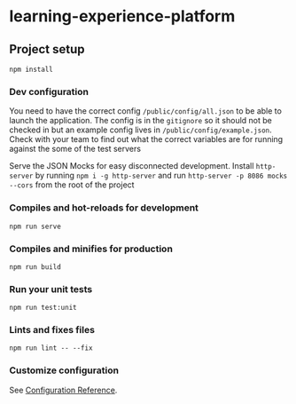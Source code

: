 # learning-experience-platform

## Project setup
```
npm install
```

### Dev configuration
You need to have the correct config `/public/config/all.json` to be able to launch the application. The config is in the `gitignore` so it should not be checked in but an example config lives in `/public/config/example.json`. Check with your team to find out what the correct variables are for running against the some of the test servers

Serve the JSON Mocks for easy disconnected development. Install `http-server` by running `npm i -g http-server` and run `http-server -p 8086 mocks --cors` from the root of the project

### Compiles and hot-reloads for development
```
npm run serve
```

### Compiles and minifies for production
```
npm run build
```

### Run your unit tests
```
npm run test:unit
```

### Lints and fixes files
```
npm run lint -- --fix
```

### Customize configuration
See [Configuration Reference](https://cli.vuejs.org/config/).
